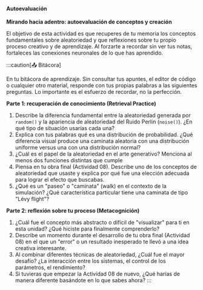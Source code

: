 ####  Autoevaluación

**Mirando hacia adentro: autoevaluación de conceptos y creación**

El objetivo de esta actividad es que recuperes de tu memoria los conceptos fundamentales sobre aleatoriedad y que reflexiones sobre tu propio proceso creativo y de aprendizaje. Al forzarte a recordar sin ver tus notas, fortaleces las conexiones neuronales de lo que has aprendido.

:::caution[📤 Bitácora] 

En tu bitácora de aprendizaje. Sin consultar tus apuntes, el editor de código o cualquier otro material, responde con tus propias palabras a las siguientes preguntas. Lo importante es el esfuerzo de recordar, no la perfección.

**Parte 1: recuperación de conocimiento (Retrieval Practice)**

1.  Describe la diferencia fundamental entre la aleatoriedad generada por `random()` y la apariencia de aleatoriedad del Ruido Perlin (`noise()`). ¿En qué tipo de situación usarías cada una?
2.  Explica con tus palabras qué es una distribución de probabilidad. ¿Qué diferencia visual produce una caminata aleatoria con una distribución uniforme versus una con una distribución normal?
3.  ¿Cuál es el papel de la aleatoriedad en el arte generativo? Menciona al menos dos funciones distintas que cumple
4.  Piensa en tu obra final (Actividad 08). Describe uno de los conceptos de aleatoriedad que usaste y explica por qué fue una elección adecuada para lograr el efecto que buscabas.
5.  ¿Qué es un "paseo" o "caminata" (walk) en el contexto de la simulación? ¿Qué característica particular tiene una caminata de tipo "Lévy flight"?

**Parte 2: reflexión sobre tu proceso (Metacognición)**

1.  ¿Cuál fue el concepto más abstracto o difícil de "visualizar" para ti en esta unidad? ¿Qué hiciste para finalmente comprenderlo?
2.  Describe un momento durante el desarrollo de tu obra final (Actividad 08) en el que un "error" o un resultado inesperado te llevó a una idea creativa interesante.
3.  Al combinar diferentes técnicas de aleatoriedad, ¿Cuál fue el mayor desafío? ¿La interacción entre los sistemas, el control de los parámetros, el rendimiento?
4.  Si tuvieras que empezar la Actividad 08 de nuevo, ¿Qué harías de manera diferente basándote en lo que sabes ahora?
:::
